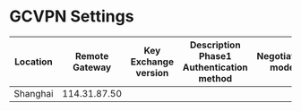 # 

# GCVPN Settings


|Location | Remote Gateway | Key Exchange version |  Description Phase1 Authentication method | Negotiation mode | My identifier |  Peer identifier| Pre-shared key | Encryption algorithm | Hash algorithm | DH key group | Lifetime | 
|--- |---|---|---|---|----|---|---|---|---|---|---|
|Shanghai | 114.31.87.50 | 
 

